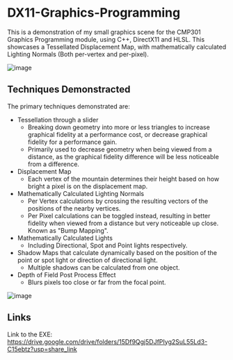 # DX11-Graphics-Programming

This is a demonstration of my small graphics scene for the CMP301 Graphics Programming module, using C++, DirectX11 and HLSL. This showcases a Tessellated Displacement Map, with mathematically calculated Lighting Normals (Both per-vertex and per-pixel).

![image](https://user-images.githubusercontent.com/78039370/213821361-5cc9ca1d-2474-49ad-87a4-ff8caa419cc6.png)

## Techniques Demonstracted
The primary techniques demonstrated are:
- Tessellation through a slider
  - Breaking down geometry into more or less triangles to increase graphical fidelity at a performance cost, or decrease graphical fidelity for a performance gain.
  - Primarily used to decrease geometry when being viewed from a distance, as the graphical fidelity difference will be less noticeable from a difference.
- Displacement Map
  - Each vertex of the mountain determines their height based on how bright a pixel is on the displacement map.
- Mathematically Calculated Lighting Normals
  - Per Vertex calculations by crossing the resulting vectors of the positions of the nearby vertices.
  - Per Pixel calculations can be toggled instead, resulting in better fidelity when viewed from a distance but very noticeable up close. Known as "Bump Mapping".
- Mathematically Calculated Lights
  - Including Directional, Spot and Point lights respectively.
- Shadow Maps that calculate dynamically based on the position of the point or spot light or direction of directional light.
  - Multiple shadows can be calculated from one object.  
- Depth of Field Post Process Effect
  - Blurs pixels too close or far from the focal point.

![image](https://user-images.githubusercontent.com/78039370/213821440-fb325804-a647-4da5-801b-4cd64b5d793f.png)

## Links
Link to the EXE: https://drive.google.com/drive/folders/15Df9Qgj5DJfPIyg2SuL55Ld3-C15ebtz?usp=share_link


